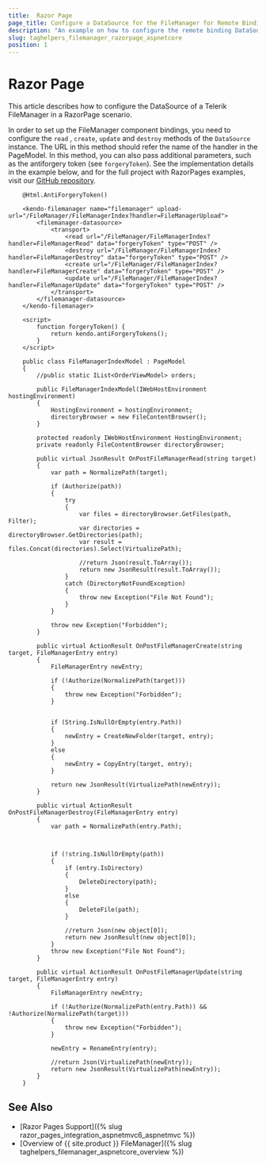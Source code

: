 ```yaml
---
title:  Razor Page
page_title: Configure a DataSource for the FileManager for Remote Binding in Razor Page.
description: "An example on how to configure the remote binding DataSource to populate the Telerik UI FileManager TagHelper for {{ site.framework }} in a Razor Page using CRUD Operations."
slug: taghelpers_filemanager_razorpage_aspnetcore
position: 1
---
```


# Razor Page

This article describes how to configure the DataSource of a Telerik FileManager in a RazorPage scenario.

In order to set up the FileManager component bindings, you need to configure the `read` , `create`, `update` and `destroy` methods of the `DataSource` instance. The URL in this method should refer the name of the handler in the PageModel. In this method, you can also pass additional parameters, such as the antiforgery token (see `forgeryToken`). See the implementation details in the example below, and for the full project with RazorPages examples, visit our [GitHub repository](https://github.com/telerik/ui-for-aspnet-core-examples/tree/master/Telerik.Examples.RazorPages).

```tab-RazorPage(csthml)
    @Html.AntiForgeryToken()

    <kendo-filemanager name="filemanager" upload-url="/FileManager/FileManagerIndex?handler=FileManagerUpload">
        <filemanager-datasource>
            <transport>
                <read url="/FileManager/FileManagerIndex?handler=FileManagerRead" data="forgeryToken" type="POST" />
                <destroy url="/FileManager/FileManagerIndex?handler=FileManagerDestroy" data="forgeryToken" type="POST" />
                <create url="/FileManager/FileManagerIndex?handler=FileManagerCreate" data="forgeryToken" type="POST" />
                <update url="/FileManager/FileManagerIndex?handler=FileManagerUpdate" data="forgeryToken" type="POST" />
            </transport>
        </filemanager-datasource>
    </kendo-filemanager>

    <script>
        function forgeryToken() {
            return kendo.antiForgeryTokens();
        }
    </script>
```
```tab-PageModel(cshtml.cs)
    public class FileManagerIndexModel : PageModel
    {
        //public static IList<OrderViewModel> orders;

        public FileManagerIndexModel(IWebHostEnvironment hostingEnvironment)
        {
            HostingEnvironment = hostingEnvironment;
            directoryBrowser = new FileContentBrowser();
        }

        protected readonly IWebHostEnvironment HostingEnvironment;
        private readonly FileContentBrowser directoryBrowser;
    
        public virtual JsonResult OnPostFileManagerRead(string target)
        {
            var path = NormalizePath(target);

            if (Authorize(path))
            {
                try
                {
                    var files = directoryBrowser.GetFiles(path, Filter);
                    var directories = directoryBrowser.GetDirectories(path);
                    var result = files.Concat(directories).Select(VirtualizePath);

                    //return Json(result.ToArray());
                    return new JsonResult(result.ToArray());
                }
                catch (DirectoryNotFoundException)
                {
                    throw new Exception("File Not Found");
                }
            }

            throw new Exception("Forbidden");
        }

        public virtual ActionResult OnPostFileManagerCreate(string target, FileManagerEntry entry)
        {
            FileManagerEntry newEntry;

            if (!Authorize(NormalizePath(target)))
            {
                throw new Exception("Forbidden");
            }


            if (String.IsNullOrEmpty(entry.Path))
            {
                newEntry = CreateNewFolder(target, entry);
            }
            else
            {
                newEntry = CopyEntry(target, entry);
            }

            return new JsonResult(VirtualizePath(newEntry));
        }

        public virtual ActionResult OnPostFileManagerDestroy(FileManagerEntry entry)
        {
            var path = NormalizePath(entry.Path);



            if (!string.IsNullOrEmpty(path))
            {
                if (entry.IsDirectory)
                {
                    DeleteDirectory(path);
                }
                else
                {
                    DeleteFile(path);
                }

                //return Json(new object[0]);
                return new JsonResult(new object[0]);
            }
            throw new Exception("File Not Found");
        }

        public virtual ActionResult OnPostFileManagerUpdate(string target, FileManagerEntry entry)
        {
            FileManagerEntry newEntry;

            if (!Authorize(NormalizePath(entry.Path)) && !Authorize(NormalizePath(target)))
            {
                throw new Exception("Forbidden");
            }

            newEntry = RenameEntry(entry);

            //return Json(VirtualizePath(newEntry));
            return new JsonResult(VirtualizePath(newEntry));
        }
    }
```

## See Also

* [Razor Pages Support]({% slug razor_pages_integration_aspnetmvc6_aspnetmvc %})
* [Overview of {{ site.product }} FileManager]({% slug taghelpers_filemanager_aspnetcore_overview %})

